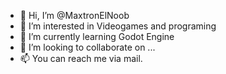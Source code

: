 - 👋 Hi, I’m @MaxtronElNoob
- 👀 I’m interested in Videogames and programing
- 🌱 I’m currently learning Godot Engine
- 💞️ I’m looking to collaborate on ...
- 📫 You can reach me via mail.

<!---
MaxtronElNoob/MaxtronElNoob is a ✨ special ✨ repository because its `README.md` (this file) appears on your GitHub profile.
You can click the Preview link to take a look at your changes.
--->
